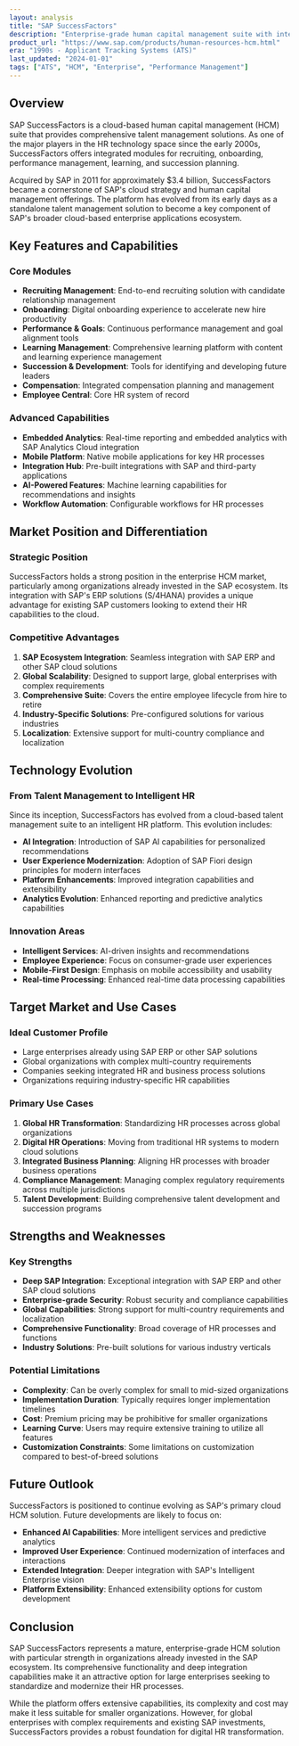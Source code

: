 ```yaml
---
layout: analysis
title: "SAP SuccessFactors"
description: "Enterprise-grade human capital management suite with integrated recruiting, performance management, and learning solutions."
product_url: "https://www.sap.com/products/human-resources-hcm.html"
era: "1990s - Applicant Tracking Systems (ATS)"
last_updated: "2024-01-01"
tags: ["ATS", "HCM", "Enterprise", "Performance Management"]
---
```


## Overview

SAP SuccessFactors is a cloud-based human capital management (HCM) suite that provides comprehensive talent management solutions. As one of the major players in the HR technology space since the early 2000s, SuccessFactors offers integrated modules for recruiting, onboarding, performance management, learning, and succession planning.

Acquired by SAP in 2011 for approximately $3.4 billion, SuccessFactors became a cornerstone of SAP's cloud strategy and human capital management offerings. The platform has evolved from its early days as a standalone talent management solution to become a key component of SAP's broader cloud-based enterprise applications ecosystem.

## Key Features and Capabilities

### Core Modules

- **Recruiting Management**: End-to-end recruiting solution with candidate relationship management
- **Onboarding**: Digital onboarding experience to accelerate new hire productivity
- **Performance & Goals**: Continuous performance management and goal alignment tools
- **Learning Management**: Comprehensive learning platform with content and learning experience management
- **Succession & Development**: Tools for identifying and developing future leaders
- **Compensation**: Integrated compensation planning and management
- **Employee Central**: Core HR system of record

### Advanced Capabilities

- **Embedded Analytics**: Real-time reporting and embedded analytics with SAP Analytics Cloud integration
- **Mobile Platform**: Native mobile applications for key HR processes
- **Integration Hub**: Pre-built integrations with SAP and third-party applications
- **AI-Powered Features**: Machine learning capabilities for recommendations and insights
- **Workflow Automation**: Configurable workflows for HR processes

## Market Position and Differentiation

### Strategic Position

SuccessFactors holds a strong position in the enterprise HCM market, particularly among organizations already invested in the SAP ecosystem. Its integration with SAP's ERP solutions (S/4HANA) provides a unique advantage for existing SAP customers looking to extend their HR capabilities to the cloud.

### Competitive Advantages

1. **SAP Ecosystem Integration**: Seamless integration with SAP ERP and other SAP cloud solutions
2. **Global Scalability**: Designed to support large, global enterprises with complex requirements
3. **Comprehensive Suite**: Covers the entire employee lifecycle from hire to retire
4. **Industry-Specific Solutions**: Pre-configured solutions for various industries
5. **Localization**: Extensive support for multi-country compliance and localization

## Technology Evolution

### From Talent Management to Intelligent HR

Since its inception, SuccessFactors has evolved from a cloud-based talent management suite to an intelligent HR platform. This evolution includes:

- **AI Integration**: Introduction of SAP AI capabilities for personalized recommendations
- **User Experience Modernization**: Adoption of SAP Fiori design principles for modern interfaces
- **Platform Enhancements**: Improved integration capabilities and extensibility
- **Analytics Evolution**: Enhanced reporting and predictive analytics capabilities

### Innovation Areas

- **Intelligent Services**: AI-driven insights and recommendations
- **Employee Experience**: Focus on consumer-grade user experiences
- **Mobile-First Design**: Emphasis on mobile accessibility and usability
- **Real-time Processing**: Enhanced real-time data processing capabilities

## Target Market and Use Cases

### Ideal Customer Profile

- Large enterprises already using SAP ERP or other SAP solutions
- Global organizations with complex multi-country requirements
- Companies seeking integrated HR and business process solutions
- Organizations requiring industry-specific HR capabilities

### Primary Use Cases

1. **Global HR Transformation**: Standardizing HR processes across global organizations
2. **Digital HR Operations**: Moving from traditional HR systems to modern cloud solutions
3. **Integrated Business Planning**: Aligning HR processes with broader business operations
4. **Compliance Management**: Managing complex regulatory requirements across multiple jurisdictions
5. **Talent Development**: Building comprehensive talent development and succession programs

## Strengths and Weaknesses

### Key Strengths

- **Deep SAP Integration**: Exceptional integration with SAP ERP and other SAP cloud solutions
- **Enterprise-grade Security**: Robust security and compliance capabilities
- **Global Capabilities**: Strong support for multi-country requirements and localization
- **Comprehensive Functionality**: Broad coverage of HR processes and functions
- **Industry Solutions**: Pre-built solutions for various industry verticals

### Potential Limitations

- **Complexity**: Can be overly complex for small to mid-sized organizations
- **Implementation Duration**: Typically requires longer implementation timelines
- **Cost**: Premium pricing may be prohibitive for smaller organizations
- **Learning Curve**: Users may require extensive training to utilize all features
- **Customization Constraints**: Some limitations on customization compared to best-of-breed solutions

## Future Outlook

SuccessFactors is positioned to continue evolving as SAP's primary cloud HCM solution. Future developments are likely to focus on:

- **Enhanced AI Capabilities**: More intelligent services and predictive analytics
- **Improved User Experience**: Continued modernization of interfaces and interactions
- **Extended Integration**: Deeper integration with SAP's Intelligent Enterprise vision
- **Platform Extensibility**: Enhanced extensibility options for custom development

## Conclusion

SAP SuccessFactors represents a mature, enterprise-grade HCM solution with particular strength in organizations already invested in the SAP ecosystem. Its comprehensive functionality and deep integration capabilities make it an attractive option for large enterprises seeking to standardize and modernize their HR processes.

While the platform offers extensive capabilities, its complexity and cost may make it less suitable for smaller organizations. However, for global enterprises with complex requirements and existing SAP investments, SuccessFactors provides a robust foundation for digital HR transformation.